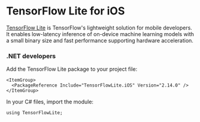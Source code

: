 # TensorFlow Lite for iOS

[TensorFlow Lite](https://www.tensorflow.org/lite/) is TensorFlow's lightweight
solution for mobile developers. It enables low-latency inference of on-device
machine learning models with a small binary size and fast performance supporting
hardware acceleration.

### .NET developers

Add the TensorFlow Lite package to your project file:

```
<ItemGroup>
  <PackageReference Include="TensorFlowLite.iOS" Version="2.14.0" />
</ItemGroup>
```

In your C# files, import the module:

```
using TensorFlowLite;
```

